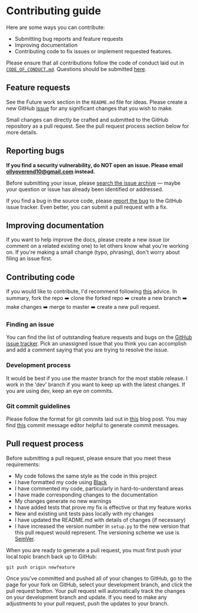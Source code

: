 # Contributing guide

Here are some ways you can contribute:
- Submitting bug reports and feature requests
- Improving documentation
- Contributing code to fix issues or implement requested features.

Please ensure that all contributions follow the code of conduct laid out in [```CODE_OF_CONDUCT.md```][CODE_OF_CONDUCT]. Questions should be submitted [here](https://github.com/OliverOverend/gym-simplifiedtetris/discussions/new).

## Feature requests

See the Future work section in the ```README.md``` file for ideas. Please create a new GitHub [issue](https://github.com/OliverOverend/gym-simplifiedtetris/issues/new?assignees=OliverOverend&labels=enhancement&template=FEATURE_REQUEST.md&title=%5BFEATURE%5D%3A) for any significant changes that you wish to make.

Small changes can directly be crafted and submitted to the GitHub repository as a pull request. See the pull request process section below for more details.

## Reporting bugs

**If you find a security vulnerability, do NOT open an issue. Please email ollyoverend10@gmail.com instead.**

Before submitting your issue, please [search the issue archive][Issue tracker] — maybe your question or issue has already been identified or addressed.

If you find a bug in the source code, please [report the bug](https://github.com/OliverOverend/gym-simplifiedtetris/issues/new?assignees=OliverOverend&labels=bug&template=BUG_REPORT.md&title=%5BBUG%5D%3A) to the GitHub issue tracker. Even better, you can submit a pull request with a fix.

## Improving documentation

If you want to help improve the docs, please create a new issue (or comment on a related existing one) to let others know what you're working on. If you're making a small change (typo, phrasing), don't worry about filing an issue first.

## Contributing code

If you would like to contribute, I'd recommend following [this](https://git-scm.com/book/en/v2) advice. In summary, fork the repo ➡️ clone the forked repo ➡️ create a new branch ➡️ make changes ➡️ merge to master ➡️ create a new pull request.

### Finding an issue

You can find the list of outstanding feature requests and bugs on the [GitHub issue tracker][Issue tracker]. Pick an unassigned issue that you think you can accomplish and add a comment saying that you are trying to resolve the issue.

### Development process

It would be best if you use the master branch for the most stable release.  I work in the 'dev' branch if you want to keep up with the latest changes.  If you are using dev, keep an eye on commits.

### Git commit guidelines

Please follow the format for git commits laid out in [this](http://tbaggery.com/2008/04/19/a-note-about-git-commit-messages.html) blog post. You may find [this](https://marketplace.visualstudio.com/items?itemName=adam-bender.commit-message-editor) commit message editor helpful to generate commit messages.

## Pull request process

Before submitting a pull request, please ensure that you meet these requirements:

- My code follows the same style as the code in this project
- I have formatted my code using [Black](https://github.com/psf/black)
- I have commented my code, particularly in hard-to-understand areas
- I have made corresponding changes to the documentation
- My changes generate no new warnings
- I have added tests that prove my fix is effective or that my feature works
- New and existing unit tests pass locally with my changes
- I have updated the README.md with details of changes (if necessary)
- I have increased the version number in ```setup.py``` to the new version that this pull request would represent. The versioning scheme we use is [SemVer](http://semver.org/).

When you are ready to generate a pull request, you must first push your local topic branch back up to GitHub:

```
git push origin newfeature
```

Once you've committed and pushed all of your changes to GitHub, go to the page for your fork on GitHub, select your development branch, and click the pull request button. Your pull request will automatically track the changes on your development branch and update. If you need to make any adjustments to your pull request, push the updates to your branch.

[CODE_OF_CONDUCT]: https://github.com/OliverOverend/gym-simplifiedtetris/blob/master/CODE_OF_CONDUCT.md
[Getting started]: https://egghead.io/series/how-to-contribute-to-an-open-source-project-on-github
[Issue tracker]: https://github.com/OliverOverend/gym-simplifiedtetris/issues
